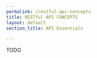 ```yaml
---
permalink: /restful-api-concepts
title: RESTful API CONCEPTS
layout: default
section_title: API Essentials

---
```


TODO